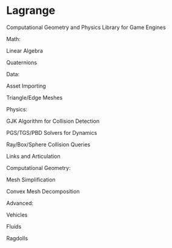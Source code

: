 # Lagrange
Computational Geometry and Physics Library for Game Engines

Math:

Linear Algebra

Quaternions

Data:

Asset Importing

Triangle/Edge Meshes

Physics:

GJK Algorithm for Collision Detection

PGS/TGS/PBD Solvers for Dynamics

Ray/Box/Sphere Collision Queries

Links and Articulation

Computational Geometry:

Mesh Simplification

Convex Mesh Decomposition


Advanced:

Vehicles

Fluids

Ragdolls
